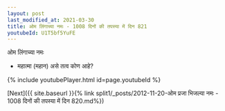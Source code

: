 ```yaml
---
layout: post
last_modified_at: 2021-03-30
title: ओम लिंगाच्या नमः - 1008 दिनों की तपस्या में दिन 821
youtubeId: U1T5bf5YuFE
---
```

 
 
 ओम लिंगाच्या नमः  
 
 -  महात्मा (महान) असे तत्व कोण आहे? 
 
  
 
  
 
 
 
 
 
 


{% include youtubePlayer.html id=page.youtubeId %}
 
[Next]({{ site.baseurl }}{% link  split1/_posts/2012-11-20-ओम प्रजा भिजल्या नमः - 1008 दिनों की तपस्या में दिन 820.md%})
 
